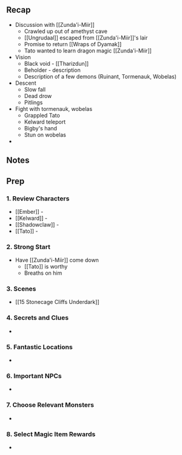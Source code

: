 
## Recap

* Discussion with [[Zunda'i-Miir]]
	* Crawled up out of amethyst cave
	* [[Ungrudaal]] escaped from [[Zunda'i-Miir]]'s lair
	* Promise to return [[Wraps of Dyamak]]
	* Tato wanted to learn dragon magic [[Zunda'i-Miir]]
* Vision
	* Black void - [[Tharizdun]]
	* Beholder - description
	* Description of a few demons (Ruinant, Tormenauk, Wobelas)
* Descent
	* Slow fall
	* Dead drow
	* Pitlings
* Fight with tormenauk, wobelas
	* Grappled Tato
	* Kelward teleport
	* Bigby's hand
	* Stun on wobelas
* 

## Notes
## Prep
### 1. Review Characters

* [[Ember]] - 
* [[Kelward]] -
* [[Shadowclaw]] - 
* [[Tato]] - 

### 2. Strong Start

* Have [[Zunda'i-Miir]] come down
	* [[Tato]] is worthy
	* Breaths on him

### 3. Scenes

* [[15 Stonecage Cliffs Underdark]]

### 4. Secrets and Clues

* 

### 5. Fantastic Locations

* 

### 6. Important NPCs

* 

### 7. Choose Relevant Monsters

* 

### 8. Select Magic Item Rewards

* 

